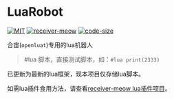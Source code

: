 # LuaRobot

[![MIT](https://img.shields.io/static/v1.svg?label=license&message=MIT&color=green)](https://github.com/chenxuuu/receiver-meow/blob/master/LICENSE)
[![receiver-meow](https://img.shields.io/badge/dependencies-receiver_meow-blueviolet.svg)](https://github.com/chenxuuu/receiver-meow)
[![code-size](https://img.shields.io/github/languages/code-size/chenxuuu/LuaRobot.svg)](https://github.com/chenxuuu/LuaRobot/archive/master.zip)

合宙(`openluat`)专用的lua机器人

> #lua 脚本，直接测试脚本，如：`#lua print(2333)`

已更新为最新的lua框架，现本项目仅存储lua脚本。

如需lua插件食用方法，请查看[receiver-meow lua插件项目](https://github.com/chenxuuu/receiver-meow)。
